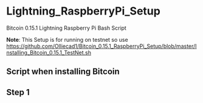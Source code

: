 # Lightning_RaspberryPi_Setup
Bitcoin 0.15.1 Lightning Raspberry Pi Bash Script

**Note**: This Setup is for running on testnet so use 
https://github.com/Olliecad1/Bitcoin_0.15.1_RaspberryPi_Setup/blob/master/Installing_Bitcoin_0.15.1_TestNet.sh 
## Script when installing Bitcoin


## Step 1


